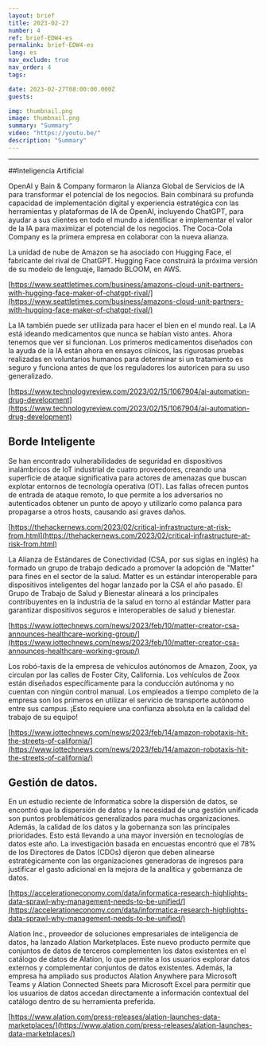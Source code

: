 ```yaml
---
layout: brief
title: 2023-02-27
number: 4
ref: brief-EDW4-es
permalink: brief-EDW4-es
lang: es
nav_exclude: true
nav_order: 4
tags:

date: 2023-02-27T08:00:00.000Z
guests:

img: thumbnail.png
image: thumbnail.png
summary: "Summary"
video: "https://youtu.be/"
description: "Summary"
---
```






---

##Inteligencia Artificial

OpenAI y Bain & Company formaron la Alianza Global de Servicios de IA para transformar el potencial de los negocios. Bain combinará su profunda capacidad de implementación digital y experiencia estratégica con las herramientas y plataformas de IA de OpenAI, incluyendo ChatGPT, para ayudar a sus clientes en todo el mundo a identificar e implementar el valor de la IA para maximizar el potencial de los negocios. The Coca-Cola Company es la primera empresa en colaborar con la nueva alianza.

La unidad de nube de Amazon se ha asociado con Hugging Face, el fabricante del rival de ChatGPT. Hugging Face construirá la próxima versión de su modelo de lenguaje, llamado BLOOM, en AWS.

[https://www.seattletimes.com/business/amazons-cloud-unit-partners-with-hugging-face-maker-of-chatgpt-rival/](https://www.seattletimes.com/business/amazons-cloud-unit-partners-with-hugging-face-maker-of-chatgpt-rival/)

La IA también puede ser utilizada para hacer el bien en el mundo real. La IA está ideando medicamentos que nunca se habían visto antes. Ahora tenemos que ver si funcionan. Los primeros medicamentos diseñados con la ayuda de la IA están ahora en ensayos clínicos, las rigurosas pruebas realizadas en voluntarios humanos para determinar si un tratamiento es seguro y funciona antes de que los reguladores los autoricen para su uso generalizado.

[https://www.technologyreview.com/2023/02/15/1067904/ai-automation-drug-development](https://www.technologyreview.com/2023/02/15/1067904/ai-automation-drug-development)

## Borde Inteligente

Se han encontrado vulnerabilidades de seguridad en dispositivos inalámbricos de IoT industrial de cuatro proveedores, creando una superficie de ataque significativa para actores de amenazas que buscan explotar entornos de tecnología operativa (OT). Las fallas ofrecen puntos de entrada de ataque remoto, lo que permite a los adversarios no autenticados obtener un punto de apoyo y utilizarlo como palanca para propagarse a otros hosts, causando así graves daños.

[https://thehackernews.com/2023/02/critical-infrastructure-at-risk-from.html](https://thehackernews.com/2023/02/critical-infrastructure-at-risk-from.html)

La Alianza de Estándares de Conectividad (CSA, por sus siglas en inglés) ha formado un grupo de trabajo dedicado a promover la adopción de "Matter" para fines en el sector de la salud. Matter es un estándar interoperable para dispositivos inteligentes del hogar lanzado por la CSA el año pasado. El Grupo de Trabajo de Salud y Bienestar alineará a los principales contribuyentes en la industria de la salud en torno al estándar Matter para garantizar dispositivos seguros e interoperables de salud y bienestar.

[https://www.iottechnews.com/news/2023/feb/10/matter-creator-csa-announces-healthcare-working-group/](https://www.iottechnews.com/news/2023/feb/10/matter-creator-csa-announces-healthcare-working-group/)

Los robó-taxis de la empresa de vehículos autónomos de Amazon, Zoox, ya circulan por las calles de Foster City, California. Los vehículos de Zoox están diseñados específicamente para la conducción autónoma y no cuentan con ningún control manual. Los empleados a tiempo completo de la empresa son los primeros en utilizar el servicio de transporte autónomo entre sus campus. ¡Esto requiere una confianza absoluta en la calidad del trabajo de su equipo!

[https://www.iottechnews.com/news/2023/feb/14/amazon-robotaxis-hit-the-streets-of-california/](https://www.iottechnews.com/news/2023/feb/14/amazon-robotaxis-hit-the-streets-of-california/)

## Gestión de datos.

En un estudio reciente de Informatica sobre la dispersión de datos, se encontró que la dispersión de datos y la necesidad de una gestión unificada son puntos problemáticos generalizados para muchas organizaciones. Además, la calidad de los datos y la gobernanza son las principales prioridades. Esto está llevando a una mayor inversión en tecnologías de datos este año. La investigación basada en encuestas encontró que el 78% de los Directores de Datos (CDOs) dijeron que deben alinearse estratégicamente con las organizaciones generadoras de ingresos para justificar el gasto adicional en la mejora de la analítica y gobernanza de datos.

[https://accelerationeconomy.com/data/informatica-research-highlights-data-sprawl-why-management-needs-to-be-unified/](https://accelerationeconomy.com/data/informatica-research-highlights-data-sprawl-why-management-needs-to-be-unified/)

Alation Inc., proveedor de soluciones empresariales de inteligencia de datos, ha lanzado Alation Marketplaces. Este nuevo producto permite que conjuntos de datos de terceros complementen los datos existentes en el catálogo de datos de Alation, lo que permite a los usuarios explorar datos externos y complementar conjuntos de datos existentes. Además, la empresa ha ampliado sus productos Alation Anywhere para Microsoft Teams y Alation Connected Sheets para Microsoft Excel para permitir que los usuarios de datos accedan directamente a información contextual del catálogo dentro de su herramienta preferida.

[https://www.alation.com/press-releases/alation-launches-data-marketplaces/](https://www.alation.com/press-releases/alation-launches-data-marketplaces/)

